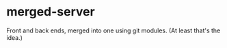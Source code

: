 # merged-server
Front and back ends, merged into one using git modules. (At least that's the idea.)
